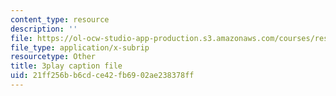```yaml
---
content_type: resource
description: ''
file: https://ol-ocw-studio-app-production.s3.amazonaws.com/courses/res-18-009-learn-differential-equations-up-close-with-gilbert-strang-and-cleve-moler-fall-2015/21ff256bb6cdce42fb6902ae238378ff_xCCeV-glFdM.srt
file_type: application/x-subrip
resourcetype: Other
title: 3play caption file
uid: 21ff256b-b6cd-ce42-fb69-02ae238378ff
---
```

